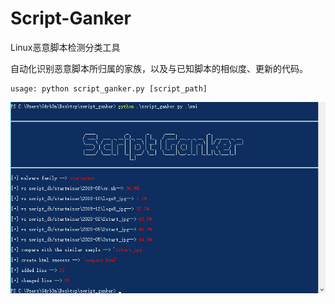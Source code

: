 # Script-Ganker
Linux恶意脚本检测分类工具

自动化识别恶意脚本所归属的家族，以及与已知脚本的相似度、更新的代码。

```
usage: python script_ganker.py [script_path]
```

![demo图](https://github.com/G4rb3n/Script-Ganker/blob/master/img/demo.png)